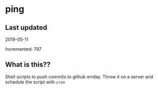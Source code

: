 # ping

## Last updated
2019-05-11

Incremented: 797

## What is this??
Shell scripts to push commits to github errday. Throw it on a server and schedule the script with `cron`
